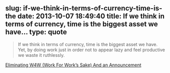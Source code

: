 slug: if-we-think-in-terms-of-currency-time-is-the
date: 2013-10-07 18:49:40
title: If we think in terms of currency, time is the biggest asset we have...
type: quote
---

> If we think in terms of currency, time is the biggest asset we have. Yet, by doing work just in order not to appear lazy and feel productive we waste it ruthlessly.

[Eliminating W4W (Work For Work’s Sake) And an Announcement](http://www.lifestyleupdated.com/2013/08/05/eliminating-w4w-work-for-works-sake-and-an-announcement/)
